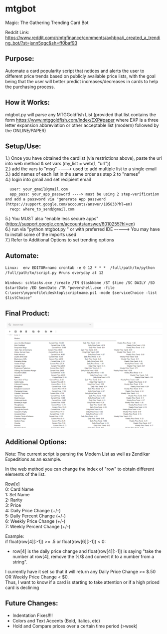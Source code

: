 # mtgbot
Magic: The Gathering Trending Card Bot

Reddit Link: https://www.reddit.com/r/mtgfinance/comments/avhbpa/i_created_a_trending_bot/?st=jsnn5qgc&sh=ff0baf93

## Purpose:
   
   Automate a card popularity script that notices and alerts the user to different price trends based on publicly available price lists, with the goal being that the user will better predict increases/decreases in cards to help the purchasing process.
   
## How it Works:

   mtgbot.py will parse any MTGGoldfish List 
   (provided that list contains the form https://www.mtggoldfish.com/index/EXP#paper where EXP is a three letter expansion abbreviation or other acceptable list (modern) followed by the ONLINE/PAPER)

## Setup/Use:

  1.) Once you have obtained the cardlist (via restrictions above), paste the url into web method & set vars (my_list = web(1, "url"))  
  2.) add the vars to "msg" ----> used to add multiple list to a single email  
  3.) add names of each list in the same order as step 2 to "names"  
  4.) login into gmail and set recipient email  
  
      user: your_gmail@gmail.com
      app_pass: your_app_password ----> must be using 2 step-verification and add a password via "generate App password (https://support.google.com/accounts/answer/185833?hl=en)
      recp: where_to_send@gmail.com
  5.) You MUST also "enable less secure apps" (https://support.google.com/accounts/answer/6010255?hl=en)  
  6.) run via "python mtgbot.py " or with preferred IDE -----> You may have to install some of the imports used  
  7.) Refer to Additional Options to set trending options
  
 ## Automate:
 
    Linux:  env EDITOR=nano crontab -e 0 12 * * *  /full/path/to/python /full/path/to/script.py #runs everyday at 12
    
    Windows: schtasks.exe /create /TN $taskName /ST $time /SC DAILY /SD $startDate /ED $endDate /TR "powershell.exe -file C:\users\myprofile\desktop\scriptname.ps1 -mode $serviceChoice -list $listChoice"
    
 ## Final Product:
 
![mtgbot Email](https://github.com/VanZandtr/mtgbot/blob/master/mtgbot_pic.PNG)

 ## Additional Options:

  Note: The current script is parsing the Modern List as well as Zendikar Expeditions as an example.
   
  In the web method you can change the index of "row" to obtain different elements of the list.
  
  Row[x]  
  0: Card Name  
  1: Set Name  
  2: Rarity  
  3: Price  
  4: Daily Price Change (+/-)  
  5: Daily Percent Change (+/-)  
  6: Weekly Price Change (+/-)  
  7: Weekly Percent Change (+/-)  
  
  Example:   
   if float(row[4][:-1]) >= .5 or float(row[6][:-1]) < 0:  
   
   * row[4] is the daily price change and float(row[4][:-1]) is saying "take the number at row[4], remove the %/$ and convert it to a number from a string".
  
  I currently have it set so that it will return any Daily Price Change >= $.50 OR Weekly Price Change < $0.  
  Thus, I want to know if a card is starting to take attention or if a high priced card is declining  
  
  

## Future Changes:

   * Indentation Fixes!!!!
   * Colors and Text Accents (Bold, Italics, etc)
   * Hold and Compare prices over a certain time period (>week)
